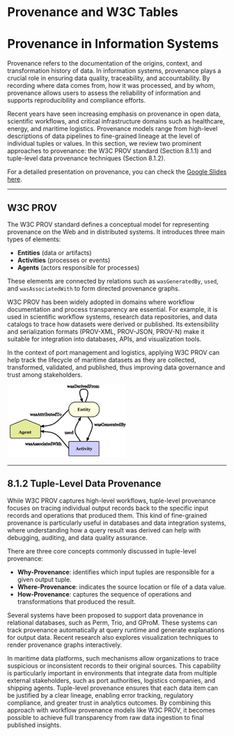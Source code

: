 # Provenance and W3C Tables

# Provenance in Information Systems

Provenance refers to the documentation of the origins, context, and transformation history of data. In information systems, provenance plays a crucial role in ensuring data quality, traceability, and accountability. By recording where data comes from, how it was processed, and by whom, provenance allows users to assess the reliability of information and supports reproducibility and compliance efforts.

Recent years have seen increasing emphasis on provenance in open data, scientific workflows, and critical infrastructure domains such as healthcare, energy, and maritime logistics. Provenance models range from high-level descriptions of data pipelines to fine-grained lineage at the level of individual tuples or values. In this section, we review two prominent approaches to provenance: the W3C PROV standard (Section 8.1.1) and tuple-level data provenance techniques (Section 8.1.2).


For a detailed presentation on provenance, you can check the [Google Slides here](https://docs.google.com/presentation/d/1l-DR5YPynDRB5mWxZ2Xj1z64TWGtxDwJ/edit?usp=sharing&ouid=100667939769516213354&rtpof=true&sd=true).


---

## W3C PROV

The W3C PROV standard defines a conceptual model for representing provenance on the Web and in distributed systems. It introduces three main types of elements:  
- **Entities** (data or artifacts)  
- **Activities** (processes or events)  
- **Agents** (actors responsible for processes)  

These elements are connected by relations such as `wasGeneratedBy`, `used`, and `wasAssociatedWith` to form directed provenance graphs.

W3C PROV has been widely adopted in domains where workflow documentation and process transparency are essential. For example, it is used in scientific workflow systems, research data repositories, and data catalogs to trace how datasets were derived or published. Its extensibility and serialization formats (PROV-XML, PROV-JSON, PROV-N) make it suitable for integration into databases, APIs, and visualization tools.

In the context of port management and logistics, applying W3C PROV can help track the lifecycle of maritime datasets as they are collected, transformed, validated, and published, thus improving data governance and trust among stakeholders.

![W3C PROV Example](W3CProv.png)

---

## 8.1.2 Tuple-Level Data Provenance

While W3C PROV captures high-level workflows, tuple-level provenance focuses on tracing individual output records back to the specific input records and operations that produced them. This kind of fine-grained provenance is particularly useful in databases and data integration systems, where understanding how a query result was derived can help with debugging, auditing, and data quality assurance.

There are three core concepts commonly discussed in tuple-level provenance:  
- **Why-Provenance**: identifies which input tuples are responsible for a given output tuple.  
- **Where-Provenance**: indicates the source location or file of a data value.  
- **How-Provenance**: captures the sequence of operations and transformations that produced the result.

Several systems have been proposed to support data provenance in relational databases, such as Perm, Trio, and GProM. These systems can track provenance automatically at query runtime and generate explanations for output data. Recent research also explores visualization techniques to render provenance graphs interactively.

In maritime data platforms, such mechanisms allow organizations to trace suspicious or inconsistent records to their original sources. This capability is particularly important in environments that integrate data from multiple external stakeholders, such as port authorities, logistics companies, and shipping agents. Tuple-level provenance ensures that each data item can be justified by a clear lineage, enabling error tracking, regulatory compliance, and greater trust in analytics outcomes. By combining this approach with workflow provenance models like W3C PROV, it becomes possible to achieve full transparency from raw data ingestion to final published insights.

